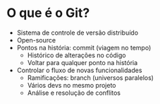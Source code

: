 # O que é o Git?

- Sistema de controle de versão distribuído
- Open-source
- Pontos na história: commit (viagem no tempo)
  - Histórico de alterações no código
  - Voltar para qualquer ponto na história
- Controlar o fluxo de novas funcionalidades
  - Ramificações: branch (universos paralelos)
  - Vários devs no mesmo projeto
  - Análise e resolução de conflitos
  
